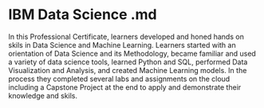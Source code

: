 # IBM Data Science .md
In this Professional Certificate, learners developed and honed hands
on skils in Data Science and Machine Learning. Learners started with
an orientation of Data Science and its Methodology, became familiar
and used a variety of data science tools, learned Python and SQL,
performed Data Visualization and Analysis, and created Machine
Learning models. In the process they completed several labs and
assignments on the cloud including a Capstone Project at the end to
apply and demonstrate their knowledge and skils.
